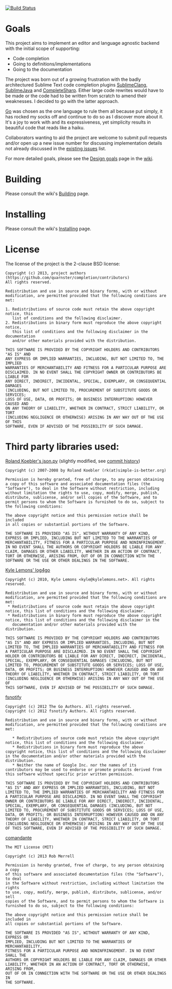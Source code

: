[![Build Status](https://travis-ci.org/quarnster/completion.png?branch=master)](https://travis-ci.org/quarnster/completion)
# Goals

This project aims to implement an editor and language agnostic backend with the initial
scope of supporting:

* Code completion
* Going to definitions/implementations
* Going to the documentation

The project was born out of a growing frustration with the badly architectured Sublime Text
code completion plugins [SublimeClang](https://github.com/quarnster/SublimeClang),
[SublimeJava](https://github.com/quarnster/SublimeJava) and
[CompleteSharp](https://github.com/quarnster/CompleteSharp). Either large code rewrites
would have to be made or the code had to be written from scratch to amend their
weaknesses. I decided to go with the latter approach.

[Go](http://golang.org/) was chosen as the one language to rule them all because put
simply, it has rocked my socks off and continue to do so as I discover more about it.
It's a joy to work with and its expressiveness, yet simplicity results in beautiful
code that reads like a haiku.

Collaborators wanting to aid the project are welcome to submit pull requests and/or
open up a new issue number for discussing implementation details not already discussed
in the [existing issues](https://github.com/quarnster/completion/issues?state=open) list.

For more detailed goals, please see the [Design goals](https://github.com/quarnster/completion/wiki/Design-goals) page in the [wiki](https://github.com/quarnster/completion/wiki/_pages).

# Building

Please consult the wiki's [Building](https://github.com/quarnster/completion/wiki/Building) page.

# Installing

Please consult the wiki's [Installing](https://github.com/quarnster/completion/wiki/Installing) page.

# License

The license of the project is the 2-clause BSD license:

```
Copyright (c) 2013, project authors (https://github.com/quarnster/completion/contributors)
All rights reserved.

Redistribution and use in source and binary forms, with or without
modification, are permitted provided that the following conditions are met:

1. Redistributions of source code must retain the above copyright notice, this
   list of conditions and the following disclaimer.
2. Redistributions in binary form must reproduce the above copyright notice,
   this list of conditions and the following disclaimer in the documentation
   and/or other materials provided with the distribution.

THIS SOFTWARE IS PROVIDED BY THE COPYRIGHT HOLDERS AND CONTRIBUTORS "AS IS" AND
ANY EXPRESS OR IMPLIED WARRANTIES, INCLUDING, BUT NOT LIMITED TO, THE IMPLIED
WARRANTIES OF MERCHANTABILITY AND FITNESS FOR A PARTICULAR PURPOSE ARE
DISCLAIMED. IN NO EVENT SHALL THE COPYRIGHT OWNER OR CONTRIBUTORS BE LIABLE FOR
ANY DIRECT, INDIRECT, INCIDENTAL, SPECIAL, EXEMPLARY, OR CONSEQUENTIAL DAMAGES
(INCLUDING, BUT NOT LIMITED TO, PROCUREMENT OF SUBSTITUTE GOODS OR SERVICES;
LOSS OF USE, DATA, OR PROFITS; OR BUSINESS INTERRUPTION) HOWEVER CAUSED AND
ON ANY THEORY OF LIABILITY, WHETHER IN CONTRACT, STRICT LIABILITY, OR TORT
(INCLUDING NEGLIGENCE OR OTHERWISE) ARISING IN ANY WAY OUT OF THE USE OF THIS
SOFTWARE, EVEN IF ADVISED OF THE POSSIBILITY OF SUCH DAMAGE.
```

# Third party libraries used:

[Roland Koebler's json.py](http://www.simple-is-better.org/rpc/) (slightly modified, see [commit history](https://github.com/quarnster/completion/commits/master/3rdparty/jsonrpc.py))
```
Copyright (c) 2007-2008 by Roland Koebler (rk(at)simple-is-better.org)

Permission is hereby granted, free of charge, to any person obtaining
a copy of this software and associated documentation files (the
"Software"), to deal in the Software without restriction, including
without limitation the rights to use, copy, modify, merge, publish,
distribute, sublicense, and/or sell copies of the Software, and to
permit persons to whom the Software is furnished to do so, subject to
the following conditions:

The above copyright notice and this permission notice shall be included
in all copies or substantial portions of the Software.

THE SOFTWARE IS PROVIDED "AS IS", WITHOUT WARRANTY OF ANY KIND,
EXPRESS OR IMPLIED, INCLUDING BUT NOT LIMITED TO THE WARRANTIES OF
MERCHANTABILITY, FITNESS FOR A PARTICULAR PURPOSE AND NONINFRINGEMENT.
IN NO EVENT SHALL THE AUTHORS OR COPYRIGHT HOLDERS BE LIABLE FOR ANY
CLAIM, DAMAGES OR OTHER LIABILITY, WHETHER IN AN ACTION OF CONTRACT,
TORT OR OTHERWISE, ARISING FROM, OUT OF OR IN CONNECTION WITH THE
SOFTWARE OR THE USE OR OTHER DEALINGS IN THE SOFTWARE.
```

[Kyle Lemons' log4go](https://code.google.com/p/log4go/)
```
Copyright (c) 2010, Kyle Lemons <kyle@kylelemons.net>. All rights reserved.

Redistribution and use in source and binary forms, with or without modification, are permitted provided that the following conditions are met:
 * Redistributions of source code must retain the above copyright notice, this list of conditions and the following disclaimer.
 * Redistributions in binary form must reproduce the above copyright notice, this list of conditions and the following disclaimer in the
   documentation and/or other materials provided with the distribution.

THIS SOFTWARE IS PROVIDED BY THE COPYRIGHT HOLDERS AND CONTRIBUTORS "AS IS" AND ANY EXPRESS OR IMPLIED WARRANTIES, INCLUDING, BUT NOT
LIMITED TO, THE IMPLIED WARRANTIES OF MERCHANTABILITY AND FITNESS FOR A PARTICULAR PURPOSE ARE DISCLAIMED. IN NO EVENT SHALL THE COPYRIGHT
HOLDER OR CONTRIBUTORS BE LIABLE FOR ANY DIRECT, INDIRECT, INCIDENTAL, SPECIAL, EXEMPLARY, OR CONSEQUENTIAL DAMAGES (INCLUDING, BUT NOT
LIMITED TO, PROCUREMENT OF SUBSTITUTE GOODS OR SERVICES; LOSS OF USE, DATA, OR PROFITS; OR BUSINESS INTERRUPTION) HOWEVER CAUSED AND ON ANY
THEORY OF LIABILITY, WHETHER IN CONTRACT, STRICT LIABILITY, OR TORT (INCLUDING NEGLIGENCE OR OTHERWISE) ARISING IN ANY WAY OUT OF THE USE OF
THIS SOFTWARE, EVEN IF ADVISED OF THE POSSIBILITY OF SUCH DAMAGE.
```

[fsnotify](https://github.com/howeyc/fsnotify)
```
Copyright (c) 2012 The Go Authors. All rights reserved.
Copyright (c) 2012 fsnotify Authors. All rights reserved.

Redistribution and use in source and binary forms, with or without
modification, are permitted provided that the following conditions are
met:

   * Redistributions of source code must retain the above copyright
notice, this list of conditions and the following disclaimer.
   * Redistributions in binary form must reproduce the above
copyright notice, this list of conditions and the following disclaimer
in the documentation and/or other materials provided with the
distribution.
   * Neither the name of Google Inc. nor the names of its
contributors may be used to endorse or promote products derived from
this software without specific prior written permission.

THIS SOFTWARE IS PROVIDED BY THE COPYRIGHT HOLDERS AND CONTRIBUTORS
"AS IS" AND ANY EXPRESS OR IMPLIED WARRANTIES, INCLUDING, BUT NOT
LIMITED TO, THE IMPLIED WARRANTIES OF MERCHANTABILITY AND FITNESS FOR
A PARTICULAR PURPOSE ARE DISCLAIMED. IN NO EVENT SHALL THE COPYRIGHT
OWNER OR CONTRIBUTORS BE LIABLE FOR ANY DIRECT, INDIRECT, INCIDENTAL,
SPECIAL, EXEMPLARY, OR CONSEQUENTIAL DAMAGES (INCLUDING, BUT NOT
LIMITED TO, PROCUREMENT OF SUBSTITUTE GOODS OR SERVICES; LOSS OF USE,
DATA, OR PROFITS; OR BUSINESS INTERRUPTION) HOWEVER CAUSED AND ON ANY
THEORY OF LIABILITY, WHETHER IN CONTRACT, STRICT LIABILITY, OR TORT
(INCLUDING NEGLIGENCE OR OTHERWISE) ARISING IN ANY WAY OUT OF THE USE
OF THIS SOFTWARE, EVEN IF ADVISED OF THE POSSIBILITY OF SUCH DAMAGE.
```

[comandante](https://github.com/robmerrell/comandante)
```
The MIT License (MIT)

Copyright (c) 2013 Rob Merrell

Permission is hereby granted, free of charge, to any person obtaining a copy
of this software and associated documentation files (the "Software"), to deal
in the Software without restriction, including without limitation the rights
to use, copy, modify, merge, publish, distribute, sublicense, and/or sell
copies of the Software, and to permit persons to whom the Software is
furnished to do so, subject to the following conditions:

The above copyright notice and this permission notice shall be included in
all copies or substantial portions of the Software.

THE SOFTWARE IS PROVIDED "AS IS", WITHOUT WARRANTY OF ANY KIND, EXPRESS OR
IMPLIED, INCLUDING BUT NOT LIMITED TO THE WARRANTIES OF MERCHANTABILITY,
FITNESS FOR A PARTICULAR PURPOSE AND NONINFRINGEMENT. IN NO EVENT SHALL THE
AUTHORS OR COPYRIGHT HOLDERS BE LIABLE FOR ANY CLAIM, DAMAGES OR OTHER
LIABILITY, WHETHER IN AN ACTION OF CONTRACT, TORT OR OTHERWISE, ARISING FROM,
OUT OF OR IN CONNECTION WITH THE SOFTWARE OR THE USE OR OTHER DEALINGS IN
THE SOFTWARE.
```
